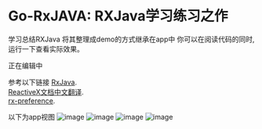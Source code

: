 # Go-RxJAVA: RXJava学习练习之作
学习总结RXJava 将其整理成demo的方式继承在app中
你可以在阅读代码的同时,运行一下查看实际效果。


正在编辑中

参考以下链接
[RxJava](http://github.com/ReactiveX/RxJava).</br>
[ReactiveX文档中文翻译](https://www.gitbook.com/book/mcxiaoke/rxdocs/details).</br>
[rx-preference](https://github.com/f2prateek/rx-preferences).</br>

以下为app视图
![image](http://aiushtha-image.stor.sinaapp.com/rxjava-git/1.png)
![image](http://aiushtha-image.stor.sinaapp.com/rxjava-git/2.png)
![image](http://aiushtha-image.stor.sinaapp.com/rxjava-git/3.png)
![image](http://aiushtha-image.stor.sinaapp.com/rxjava-git/4.png)


 [list]: http://groups.google.com/d/forum/rxjava
 [so]: http://stackoverflow.com/questions/tagged/rx-android
 [twitter]: http://twitter.com/RxJava
 [issues]: https://github.com/ReactiveX/RxAndroid/issues
 [start]: https://github.com/ReactiveX/RxJava/wiki/Getting-Started
 [url1]:https://www.gitbook.com/book/mcxiaoke/rxdocs/details
